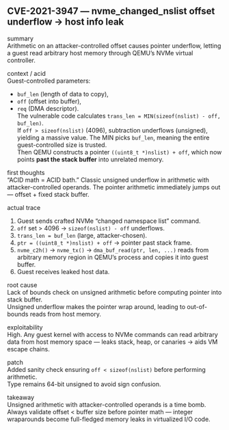 ## CVE-2021-3947 — nvme_changed_nslist offset underflow → host info leak

summary  
Arithmetic on an attacker-controlled offset causes pointer underflow, letting a guest read arbitrary host memory through QEMU’s NVMe virtual controller.

context / acid  
Guest-controlled parameters:  
- `buf_len` (length of data to copy),  
- `off` (offset into buffer),  
- `req` (DMA descriptor).  
The vulnerable code calculates `trans_len = MIN(sizeof(nslist) - off, buf_len)`.  
If `off > sizeof(nslist)` (4096), subtraction underflows (unsigned), yielding a massive value. The MIN picks `buf_len`, meaning the entire guest-controlled size is trusted.  
Then QEMU constructs a pointer `((uint8_t *)nslist) + off`, which now points **past the stack buffer** into unrelated memory.

first thoughts  
“ACID math = ACID bath.” Classic unsigned underflow in arithmetic with attacker-controlled operands. The pointer arithmetic immediately jumps out — offset + fixed stack buffer.

actual trace  
1. Guest sends crafted NVMe “changed namespace list” command.  
2. `off` set > 4096 → `sizeof(nslist) - off` underflows.  
3. `trans_len = buf_len` (large, attacker-chosen).  
4. `ptr = ((uint8_t *)nslist) + off` → pointer past stack frame.  
5. `nvme_c2h()` → `nvme_tx()` → `dma_buf_read(ptr, len, ...)` reads from arbitrary memory region in QEMU’s process and copies it into guest buffer.  
6. Guest receives leaked host data.

root cause  
Lack of bounds check on unsigned arithmetic before computing pointer into stack buffer.  
Unsigned underflow makes the pointer wrap around, leading to out-of-bounds reads from host memory.

exploitability  
High. Any guest kernel with access to NVMe commands can read arbitrary data from host memory space — leaks stack, heap, or canaries → aids VM escape chains.

patch  
Added sanity check ensuring `off < sizeof(nslist)` before performing arithmetic.  
Type remains 64-bit unsigned to avoid sign confusion.

takeaway  
Unsigned arithmetic with attacker-controlled operands is a time bomb.  
Always validate offset < buffer size before pointer math — integer wraparounds become full-fledged memory leaks in virtualized I/O code.


